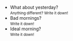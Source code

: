 * What about yesterday?  
<small>Anything different? Write it down!</small>
* Bad mornings?  
<small>Write it down!</small>
* Ideal morning?  
<small>Write it down!</small>